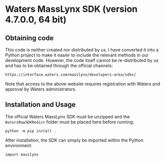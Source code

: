 # Waters MassLynx SDK (version 4.7.0.0, 64 bit)

## Obtaining code

This code is neither created nor distributed by us. I have converted it into
a Python project to make it easier to include the relevant methods in our
development code. However, the code itself cannot be re-distributed by us
and has to be obtained through the official channels:

```
https://interface.waters.com/masslynx/developers-area/sdks/
```

Note that access to the above website requires registration with Waters
and approval by Waters administrators.

## Installation and Usage

The official Waters MassLynx SDK must be unzipped and the `WatersRawSDKRedist`
folder must be placed here before running:

```
python -m pip install .
```

After installation, the SDK can simply be imported within the Python environment:

```
import masslynx
```